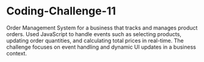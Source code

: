 # Coding-Challenge-11
 Order Management System for a business that tracks and manages product orders. Used JavaScript to handle events such as selecting products, updating order quantities, and calculating total prices in real-time. The challenge focuses on event handling and dynamic UI updates in a business context.
